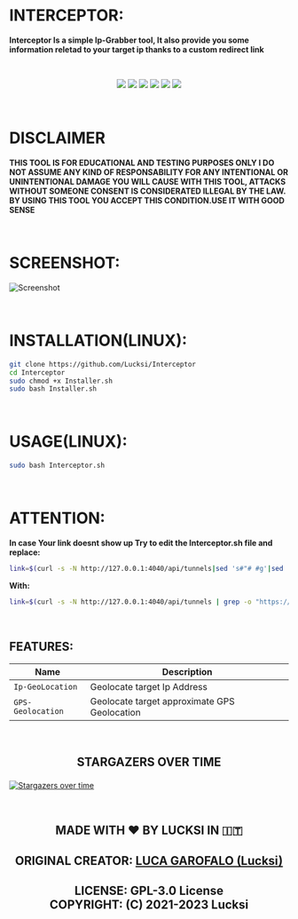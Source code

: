 # INTERCEPTOR:

**Interceptor Is a simple Ip-Grabber tool, It also provide you some information reletad to your target ip thanks to a custom redirect link**  

<br>
<p align = "center">
<img src = "https://img.shields.io/github/stars/Lucksi/Interceptor">
<img src = "https://img.shields.io/github/forks/Lucksi/Interceptor">
<img src = "https://img.shields.io/github/license/Lucksi/Interceptor">
<img src = "https://img.shields.io/github/repo-size/Lucksi/Interceptor">
<img src= "https://img.shields.io/github/languages/count/Lucksi/Interceptor">
<img src = "https://visitor-badge.laobi.icu/badge?page_id=Lucksi.Interceptor">
</p>
<br>

# DISCLAIMER
**THIS TOOL IS FOR EDUCATIONAL AND TESTING PURPOSES ONLY I DO NOT ASSUME ANY KIND OF RESPONSABILITY FOR ANY INTENTIONAL OR UNINTENTIONAL DAMAGE YOU WILL CAUSE WITH THIS TOOL, ATTACKS WITHOUT SOMEONE CONSENT IS CONSIDERATED ILLEGAL BY THE LAW. BY USING THIS TOOL YOU ACCEPT THIS CONDITION.USE IT WITH GOOD SENSE**

<br>

# SCREENSHOT:
![Screenshot](Screenshot/Screenshot.png)

<br>

# INSTALLATION(LINUX):
```bash
git clone https://github.com/Lucksi/Interceptor
cd Interceptor
sudo chmod +x Installer.sh
sudo bash Installer.sh
```

<br>

# USAGE(LINUX):
```bash
sudo bash Interceptor.sh
```

<br>

# ATTENTION:
**In case Your link doesnt show up Try to edit the Interceptor.sh file and replace:**
```bash
link=$(curl -s -N http://127.0.0.1:4040/api/tunnels|sed 's#"# #g'|sed 's#http#\nhttp#g'|sed 's#.io#.io\n#g'|grep https|head -n 1)
```
**With:**
```bash
link=$(curl -s -N http://127.0.0.1:4040/api/tunnels | grep -o "https://[0-9a-z]*\.ngrok.io")
```

<br>

## FEATURES:

| Name | Description |
| ------------- | ------------- |
| `Ip-GeoLocation`  | Geolocate target Ip Address |
| `GPS-Geolocation`  | Geolocate target approximate GPS Geolocation|

<br>

## <p align = center> STARGAZERS OVER TIME 


[![Stargazers over time](https://starchart.cc/Lucksi/Interceptor.svg)](https://starchart.cc/Lucksi/Interceptor)

<br>

## <p align= center>MADE WITH :heart: BY LUCKSI IN :it:</p>

## <p align = center>  ORIGINAL CREATOR: <a href = "https://github.com/Lucksi">LUCA GAROFALO (Lucksi)</a></p>


## <p align = center>LICENSE: GPL-3.0 License <br>COPYRIGHT: (C) 2021-2023 Lucksi 

